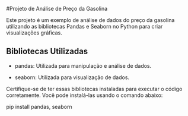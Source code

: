 
#Projeto de Análise de Preço da Gasolina

Este projeto é um exemplo de análise de dados do preço da gasolina utilizando as bibliotecas Pandas e Seaborn no Python para criar visualizações gráficas.

## Bibliotecas Utilizadas
- pandas: Utilizada para manipulação e análise de dados.

- seaborn: Utilizada para visualização de dados.

Certifique-se de ter essas bibliotecas instaladas para executar o código corretamente. Você pode instalá-las usando o comando abaixo:

pip install pandas, seaborn